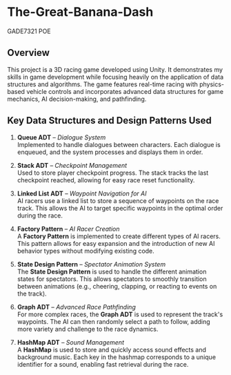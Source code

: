 # The-Great-Banana-Dash
GADE7321 POE
## Overview
This project is a 3D racing game developed using Unity. It demonstrates my skills in game development while focusing heavily on the application of data structures and algorithms. The game features real-time racing with physics-based vehicle controls and incorporates advanced data structures for game mechanics, AI decision-making, and pathfinding.
## Key Data Structures and Design Patterns Used

1. **Queue ADT** – *Dialogue System*  
   Implemented to handle dialogues between characters. Each dialogue is enqueued, and the system processes and displays them in order.

2. **Stack ADT** – *Checkpoint Management*  
   Used to store player checkpoint progress. The stack tracks the last checkpoint reached, allowing for easy race reset functionality.

3. **Linked List ADT** – *Waypoint Navigation for AI*  
   AI racers use a linked list to store a sequence of waypoints on the race track. This allows the AI to target specific waypoints in the optimal order during the race.

4. **Factory Pattern** – *AI Racer Creation*  
   A **Factory Pattern** is implemented to create different types of AI racers. This pattern allows for easy expansion and the introduction of new AI behavior types without modifying existing code.

5. **State Design Pattern** – *Spectator Animation System*  
   The **State Design Pattern** is used to handle the different animation states for spectators. This allows spectators to smoothly transition between animations (e.g., cheering, clapping, or reacting to events on the track).

6. **Graph ADT** – *Advanced Race Pathfinding*  
   For more complex races, the **Graph ADT** is used to represent the track's waypoints. The AI can then randomly select a path to follow, adding more variety and challenge to the race dynamics.

7. **HashMap ADT** – *Sound Management*  
   A **HashMap** is used to store and quickly access sound effects and background music. Each key in the hashmap corresponds to a unique identifier for a sound, enabling fast retrieval during the race.
